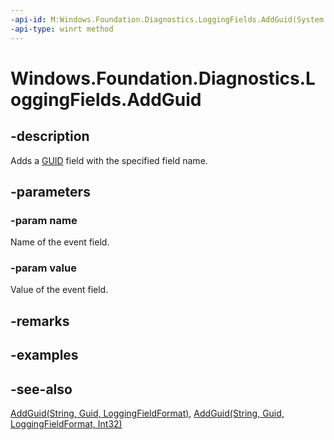 ```yaml
---
-api-id: M:Windows.Foundation.Diagnostics.LoggingFields.AddGuid(System.String,System.Guid)
-api-type: winrt method
---
```


<!-- Method syntax
public void AddGuid(System.String name, System.Guid value)
-->

# Windows.Foundation.Diagnostics.LoggingFields.AddGuid

## -description
Adds a [GUID](/windows/win32/api/guiddef/ns-guiddef-guid) field with the specified field name.

## -parameters
### -param name
Name of the event field.

### -param value
Value of the event field.

## -remarks

## -examples

## -see-also
[AddGuid(String, Guid, LoggingFieldFormat)](loggingfields_addguid_1682305134.md), [AddGuid(String, Guid, LoggingFieldFormat, Int32)](loggingfields_addguid_1099287122.md)